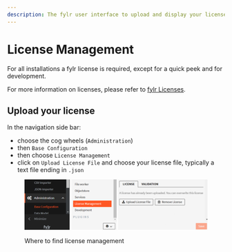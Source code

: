 ```yaml
---
description: The fylr user interface to upload and display your license
---
```


# License Management

For all installations a fylr license is required, except for a quick peek and for development.

For more information on licenses, please refer to [fylr Licenses](../../license-management.md).

## Upload your license

In the navigation side bar:

* choose the cog wheels (`Administration`)&#x20;
* then `Base Configuration`&#x20;
* then choose `License Management`
* click on `Upload License File` and choose your license file, typically a text file ending in `.json`

<figure><img src="../../.gitbook/assets/image.png" alt=""><figcaption><p>Where to find license management</p></figcaption></figure>
